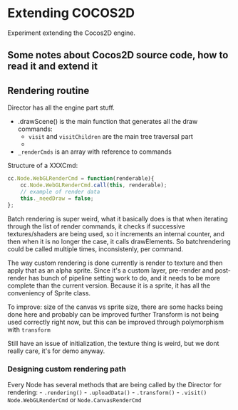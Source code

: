 # Extending COCOS2D

Experiment extending the Cocos2D engine.

## Some notes about Cocos2D source code, how to read it and extend it

## Rendering routine
Director has all the engine part stuff.
- .drawScene() is the main function that generates all the draw commands:
    - `visit` and `visitChildren` are the main tree traversal part
    - 
- `_renderCmds` is an array with reference to commands

Structure of a XXXCmd:
```js
cc.Node.WebGLRenderCmd = function(renderable){
    cc.Node.WebGLRenderCmd.call(this, renderable);
    // example of render data
    this._needDraw = false;
};
```

Batch rendering is super weird, what it basically does is that when iterating through the list of render commands, it checks if successive textures/shaders are being used, so it increments an internal counter, and then when it is no longer the case, it calls drawElements. So batchrendering could be called multiple times, inconsistenly, per command.

The way custom rendering is done currently is render to texture and then apply that as an alpha sprite.
Since it's a custom layer, pre-render and post-render has bunch of pipeline setting work to do, and it needs to be more complete than the current version.
Because it is a sprite, it has all the conveniency of Sprite class.

To improve: size of the canvas vs sprite size, there are some hacks being done here and probably can be improved further
Transform is not being used correctly right now, but this can be improved through polymorphism with `transform`

Still have an issue of initialization, the texture thing is weird, but we dont really care, it's for demo anyway.

### Designing custom rendering path
Every Node has several methods that are being called by the Director for rendering:
    - `.rendering()`
    - `.uploadData()`
    - `.transform()`
    - `.visit()`
`Node.WebGLRenderCmd` or `Node.CanvasRenderCmd`